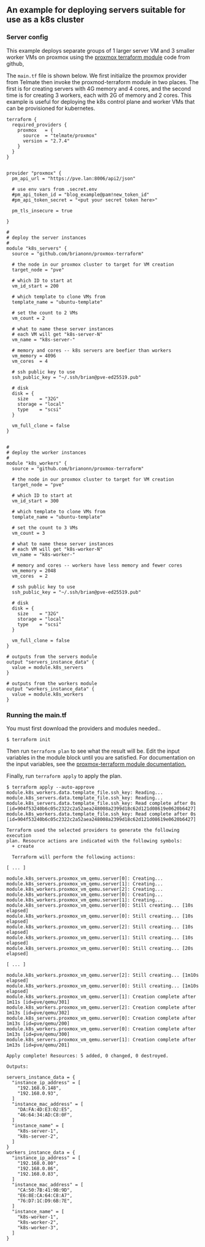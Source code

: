 ## An example for deploying servers suitable for use as a k8s cluster

### Server config

This example deploys separate groups of 1 larger server VM and 3 smaller worker VMs on proxmox using the 
[proxmox terraform module](github.com/brianonn/proxmox-terraform) code from github,


The `main.tf` file is shown below.  We first initialize the proxmox provider from 
Telmate then invoke the proxmod-terraform module in two places.  The first is for 
creating servers with 4G memory and 4 cores, and the second time is for creating
3 workers, each with 2G of memory and 2 cores. This example is useful for deploying
the k8s control plane and worker VMs that can be provisioned for kubernetes.


```hcl
terraform {
  required_providers {
    proxmox   = {
      source  = "telmate/proxmox"
      version = "2.7.4"
    }
  }
}


provider "proxmox" {
  pm_api_url = "https://pve.lan:8006/api2/json"

  # use env vars from .secret.env
  #pm_api_token_id = "blog_example@pam!new_token_id"
  #pm_api_token_secret = "<put your secret token here>"

  pm_tls_insecure = true

}

#
# deploy the server instances
#
module "k8s_servers" {
  source = "github.com/brianonn/proxmox-terraform"

  # the node in our proxmox cluster to target for VM creation
  target_node = "pve"

  # which ID to start at
  vm_id_start = 200

  # which template to clone VMs from
  template_name = "ubuntu-template"

  # set the count to 2 VMs
  vm_count = 2

  # what to name these server instances
  # each VM will get "k8s-server-N"
  vm_name = "k8s-server-"

  # memory and cores -- k8s servers are beefier than workers
  vm_memory = 4096
  vm_cores  = 4

  # ssh public key to use
  ssh_public_key = "~/.ssh/brian@pve-ed25519.pub"

  # disk
  disk = {
    size    = "32G"
    storage = "local"
    type    = "scsi"
  }

  vm_full_clone = false
}


#
# deploy the worker instances
#
module "k8s_workers" {
  source = "github.com/brianonn/proxmox-terraform"

  # the node in our proxmox cluster to target for VM creation
  target_node = "pve"

  # which ID to start at
  vm_id_start = 300

  # which template to clone VMs from
  template_name = "ubuntu-template"

  # set the count to 3 VMs
  vm_count = 3

  # what to name these server instances
  # each VM will get "k8s-worker-N"
  vm_name = "k8s-worker-"

  # memory and cores -- workers have less memory and fewer cores
  vm_memory = 2048
  vm_cores  = 2

  # ssh public key to use
  ssh_public_key = "~/.ssh/brian@pve-ed25519.pub"

  # disk
  disk = {
    size    = "32G"
    storage = "local"
    type    = "scsi"
  }

  vm_full_clone = false
}

# outputs from the servers module
output "servers_instance_data" {
  value = module.k8s_servers
}

# outputs from the workers module
output "workers_instance_data" {
  value = module.k8s_workers
}
```

### Running the main.tf 

You must first download the providers and modules needed.. 
```shell
$ terraform init 
```
Then run `terraform plan` to see what the result will be.  Edit the input variables in the module block until you are satisfied. 
For documentation on the input variables, see the [proxmox-terraform module documentation.](github.com/brianonn/proxmox-terraform/docs/docs.html)

Finally, run `terraform apply` to apply the plan.

```shell
$ terraform apply --auto-approve
module.k8s_workers.data.template_file.ssh_key: Reading...
module.k8s_servers.data.template_file.ssh_key: Reading...
module.k8s_servers.data.template_file.ssh_key: Read complete after 0s [id=904f53240b6c05c2322c2a52aea248008a2399d18c62d121d08619e0620b6427]
module.k8s_workers.data.template_file.ssh_key: Read complete after 0s [id=904f53240b6c05c2322c2a52aea248008a2399d18c62d121d08619e0620b6427]

Terraform used the selected providers to generate the following execution
plan. Resource actions are indicated with the following symbols:
  + create

  Terraform will perform the following actions:

[ ... ] 

module.k8s_servers.proxmox_vm_qemu.server[0]: Creating...
module.k8s_servers.proxmox_vm_qemu.server[1]: Creating...
module.k8s_workers.proxmox_vm_qemu.server[2]: Creating...
module.k8s_workers.proxmox_vm_qemu.server[0]: Creating...
module.k8s_workers.proxmox_vm_qemu.server[1]: Creating...
module.k8s_servers.proxmox_vm_qemu.server[0]: Still creating... [10s elapsed]
module.k8s_workers.proxmox_vm_qemu.server[0]: Still creating... [10s elapsed]
module.k8s_workers.proxmox_vm_qemu.server[2]: Still creating... [10s elapsed]
module.k8s_workers.proxmox_vm_qemu.server[1]: Still creating... [10s elapsed]
module.k8s_servers.proxmox_vm_qemu.server[0]: Still creating... [20s elapsed]

[ ... ] 

module.k8s_workers.proxmox_vm_qemu.server[2]: Still creating... [1m10s elapsed]
module.k8s_workers.proxmox_vm_qemu.server[0]: Still creating... [1m10s elapsed]
module.k8s_workers.proxmox_vm_qemu.server[1]: Creation complete after 1m11s [id=pve/qemu/301]
module.k8s_workers.proxmox_vm_qemu.server[2]: Creation complete after 1m13s [id=pve/qemu/302]
module.k8s_servers.proxmox_vm_qemu.server[0]: Creation complete after 1m13s [id=pve/qemu/200]
module.k8s_workers.proxmox_vm_qemu.server[0]: Creation complete after 1m13s [id=pve/qemu/300]
module.k8s_servers.proxmox_vm_qemu.server[1]: Creation complete after 1m13s [id=pve/qemu/201]

Apply complete! Resources: 5 added, 0 changed, 0 destroyed.

Outputs:

servers_instance_data = {
  "instance_ip_address" = [
    "192.168.0.148",
    "192.168.0.93",
  ]
  "instance_mac_address" = [
    "DA:FA:4D:E3:02:E5",
    "46:64:34:AD:C8:0F",
  ]
  "instance_name" = [
    "k8s-server-1",
    "k8s-server-2",
  ]
}
workers_instance_data = {
  "instance_ip_address" = [
    "192.168.0.80",
    "192.168.0.86",
    "192.168.0.83",
  ]
  "instance_mac_address" = [
    "CA:50:7B:41:9B:9D",
    "E6:8E:CA:64:C8:A7",
    "76:D7:1C:D9:6B:7E",
  ]
  "instance_name" = [
    "k8s-worker-1",
    "k8s-worker-2",
    "k8s-worker-3",
  ]
}

```

